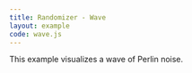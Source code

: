 ```yaml
---
title: Randomizer - Wave
layout: example
code: wave.js
---
```


This example visualizes a wave of Perlin noise.
